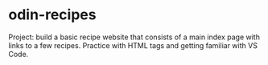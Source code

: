# odin-recipes

Project: build a basic recipe website that consists of a main index page with links to a few recipes. Practice with HTML tags and getting familiar with VS Code. 